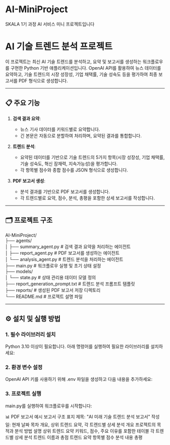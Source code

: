 # AI-MiniProject
SKALA 1기 과정 AI 서비스 미니 프로젝트입니다

# AI 기술 트렌드 분석 프로젝트

이 프로젝트는 최신 AI 기술 트렌드를 분석하고, 요약 및 보고서를 생성하는 워크플로우를 구현한 Python 기반 애플리케이션입니다. OpenAI API를 활용하여 뉴스 데이터를 요약하고, 기술 트렌드의 시장 성장성, 기업 채택률, 기술 성숙도 등을 평가하여 최종 보고서를 PDF 형식으로 생성합니다.

---

## 📋 주요 기능

1. **검색 결과 요약**:
   - 뉴스 기사 데이터를 키워드별로 요약합니다.
   - 긴 본문은 자동으로 분할하여 처리하며, 요약된 결과를 통합합니다.

2. **트렌드 분석**:
   - 요약된 데이터를 기반으로 기술 트렌드의 5가지 항목(시장 성장성, 기업 채택률, 기술 성숙도, 혁신 잠재력, 지속가능성)을 평가합니다.
   - 각 항목별 점수와 종합 점수를 JSON 형식으로 생성합니다.

3. **PDF 보고서 생성**:
   - 분석 결과를 기반으로 PDF 보고서를 생성합니다.
   - 각 트렌드별로 요약, 점수, 분석, 총평을 포함한 상세 보고서를 작성합니다.

---

## 🗂️ 프로젝트 구조
AI-MiniProject/  
├── agents/  
│   ├── summary_agent.py          # 검색 결과 요약을 처리하는 에이전트  
│   ├── report_agent.py           # PDF 보고서를 생성하는 에이전트    
│   └── analysis_agent.py         # 트렌드 분석을 처리하는 에이전트    
├── main.py                       # 워크플로우 실행 및 초기 상태 설정    
├── models/  
│   └── state.py                  # 상태 관리용 데이터 모델 정의  
├── report_generation_prompt.txt  # 트렌드 분석 프롬프트 템플릿  
├── reports/                      # 생성된 PDF 보고서 저장 디렉토리  
└── README.md                     # 프로젝트 설명 파일  
  
---

## ⚙️ 설치 및 실행 방법

### 1. **필수 라이브러리 설치**
Python 3.10 이상이 필요합니다. 아래 명령어를 실행하여 필요한 라이브러리를 설치하세요:

### 2. 환경 변수 설정
OpenAI API 키를 사용하기 위해 .env 파일을 생성하고 다음 내용을 추가하세요:

### 3. 프로젝트 실행
main.py를 실행하여 워크플로우를 시작합니다:

📊 PDF 보고서 예시
보고서 구조
표지
제목: "AI 미래 기술 트렌드 분석 보고서"
작성일: 현재 날짜
목차
개요, 상위 트렌드 요약, 각 트렌드별 상세 분석
개요
프로젝트의 목적과 분석 방법 설명
상위 트렌드 요약
키워드, 점수, 주요 이유를 포함한 테이블
각 트렌드별 상세 분석
트렌드 이름과 총점
트렌드 요약
항목별 점수
분석 내용
총평
